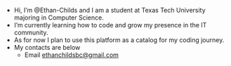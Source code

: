 - Hi, I’m @Ethan-Childs and I am a student at Texas Tech University majoring in Computer Science.
- I’m currently learning how to code and grow my presence in the IT community.
- As for now I plan to use this platform as a catalog for my coding journey. 
- My contacts are below
   - Email ethanchildsbc@gmail.com


<!---
Ethan-Childs/Ethan-Childs is a ✨ special ✨ repository because its `README.md` (this file) appears on your GitHub profile.
You can click the Preview link to take a look at your changes.
--->
